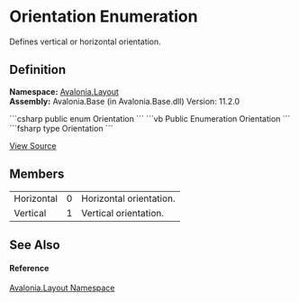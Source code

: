 # Orientation Enumeration


Defines vertical or horizontal orientation.



## Definition
**Namespace:** <a href="N_Avalonia_Layout">Avalonia.Layout</a>  
**Assembly:** Avalonia.Base (in Avalonia.Base.dll) Version: 11.2.0

<Tabs groupId="api-code-preview">
<TabItem value="csharp" label="C#">
```csharp
public enum Orientation
```
</TabItem>
<TabItem value="vb" label="VB">
```vb
Public Enumeration Orientation
```
</TabItem>
<TabItem value="fsharp" label="F#">
```fsharp
type Orientation
```
</TabItem>
</Tabs>



<a href="https://github.com/AvaloniaUI/Avalonia/tree/master/src/Avalonia.Base/Layout/Orientation.cs" title="View the source code">View Source</a>



## Members
<table>
<tr>
<td>Horizontal</td>
<td>0</td>
<td>Horizontal orientation.</td>
</tr>
<tr>
<td>Vertical</td>
<td>1</td>
<td>Vertical orientation.</td>
</tr>
</table>

## See Also


#### Reference
<a href="N_Avalonia_Layout">Avalonia.Layout Namespace</a>  
